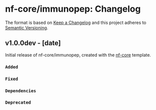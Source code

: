 # nf-core/immunopep: Changelog

The format is based on [Keep a Changelog](https://keepachangelog.com/en/1.0.0/)
and this project adheres to [Semantic Versioning](https://semver.org/spec/v2.0.0.html).

## v1.0.0dev - [date]

Initial release of nf-core/immunopep, created with the [nf-core](https://nf-co.re/) template.

### `Added`

### `Fixed`

### `Dependencies`

### `Deprecated`

